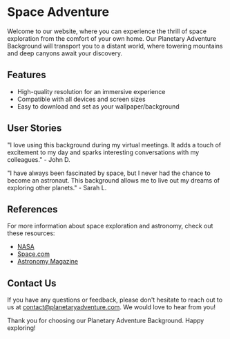 <!--font:Open Sans-->

# Space Adventure

Welcome to our website, where you can experience the thrill of space exploration from the comfort of your own home. Our Planetary Adventure Background will transport you to a distant world, where towering mountains and deep canyons await your discovery.

## Features
- High-quality resolution for an immersive experience
- Compatible with all devices and screen sizes
- Easy to download and set as your wallpaper/background

## User Stories
"I love using this background during my virtual meetings. It adds a touch of excitement to my day and sparks interesting conversations with my colleagues." - John D.

"I have always been fascinated by space, but I never had the chance to become an astronaut. This background allows me to live out my dreams of exploring other planets." - Sarah L.

## References
For more information about space exploration and astronomy, check out these resources:
- [NASA](#)
- [Space.com](#)
- [Astronomy Magazine](#)

## Contact Us
If you have any questions or feedback, please don't hesitate to reach out to us at [contact@planetaryadventure.com](mailto:contact@planetaryadventure.com). We would love to hear from you!

Thank you for choosing our Planetary Adventure Background. Happy exploring!

<!--

Write me content for website with wallpaper which alt text is:

"A group of Ainautes standing on the surface of a massive, rocky planet, with towering mountains and deep canyons all around them."

The name/title of the page should not be 1:1 copy of the alt text but rather a real content of the website which is using this wallpaper.

- Use markdown format 
- Start with heading
- Heading should be short and concise
- The content should look like a real website 
- The website should not be about the wallpaper, wallpaper is just a related background
- Heading should be contain work "wallpaper" or "background"
- Include real sections like references, contact, user stories, etc. use things relevant to the page purpose.
- Feel free to use structure like headings, bullets, numbering, blockquotes, paragraphs, horizontal lines, etc.
- You can use formatting like bold or _italic_
- You can include UTF-8 emojis
- Links should be only #hash anchors (and you can refer to the document itself)
- Do not include images


---


# Explore the Wonders of Space with Our Planetary Adventure Background

Welcome to our website, where you can experience the thrill of space exploration from the comfort of your own home. Our Planetary Adventure Background will transport you to a distant world, where towering mountains and deep canyons await your discovery.

## Features
- High-quality resolution for an immersive experience
- Compatible with all devices and screen sizes
- Easy to download and set as your wallpaper/background

## User Stories
"I love using this background during my virtual meetings. It adds a touch of excitement to my day and sparks interesting conversations with my colleagues." - John D.

"I have always been fascinated by space, but I never had the chance to become an astronaut. This background allows me to live out my dreams of exploring other planets." - Sarah L.

## References
For more information about space exploration and astronomy, check out these resources:
- [NASA](#)
- [Space.com](#)
- [Astronomy Magazine](#)

## Contact Us
If you have any questions or feedback, please don't hesitate to reach out to us at [contact@planetaryadventure.com](mailto:contact@planetaryadventure.com). We would love to hear from you!

Thank you for choosing our Planetary Adventure Background. Happy exploring!


---


Write me a Google font which is best fitting for the website.

Pick from the list:
- Alegreya
- Lato
- Barlow Condensed
- Montserrat
- Exo 2
- Open Sans
- Lobster
- Raleway
- Cormorant Garamond
- Futura
- Poppins
- Orbitron
- Cinzel Decorative
- Creepster
- Cabin
- IBM Plex Sans
- Roboto
- Great Vibes
- Dancing Script
- Inter
- Cinzel
- Playfair Display


Write just the font name nothing else.


---


Open Sans

-->
